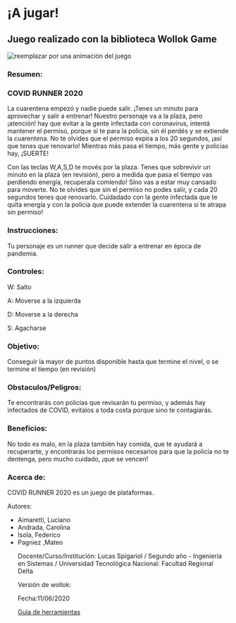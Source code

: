 # ¡A jugar! 

## Juego realizado con la biblioteca Wollok Game

![reemplazar por una animación del juego](https://d33wubrfki0l68.cloudfront.net/1ba3cf64b23a4ac786d7432121abbd782794730c/ce83b/documentacion/conceptos/images/wollokcharacter.gif)

### Resumen: 

### COVID RUNNER 2020
La cuarentena empezó y nadie puede salir. ¡Tenes un minuto para aprovechar y salir a entrenar!
Nuestro personaje va a la plaza, pero ¡atención! hay que evitar a la gente infectada con coronavirus,
intentá mantener el permiso, porque si te para la policia, sin él perdés y se extiende la cuarentena.
No te olvides que el permiso expira a los 20 segundos, ¡así que tenes que renovarlo! 
Mientras más pasa el tiempo, más gente y policias hay, ¡SUERTE!

Con las teclas W,A,S,D te movés por la plaza. Tenes que sobrevivir un minuto en la plaza (en revisión), pero a medida que pasa el tiempo
vas perdiendo energía, recuperala comiendo! Sino vas a estar muy cansado para moverte. No te olvides que sin el permiso no
podes salir, y cada 20 segundos tenes que renovarlo. Cuidadado con la gente infectada que te quita energía y con la policia
que puede extender la cuarentena si te atrapa sin permiso!

### Instrucciones:

Tu personaje es un runner que decide salir a entrenar en época de pandemia.

### Controles: 

W: Salto

A: Moverse a la izquierda

D: Moverse a la derecha

S: Agacharse

### Objetivo: 

Conseguir la mayor de puntos disponible hasta que termine el nivel, o se termine el tiempo (en revisión) 

### Obstaculos/Peligros:

Te encontrarás con policías que revisarán tu permiso, y además hay infectados de COVID, evitalos a toda costa porque sino te contagiarás.


### Beneficios: 

No todo es malo, en la plaza también hay comida, que te ayudará a recuperarte, y encontrarás los permisos necesarios para que la policía no te dentenga, pero mucho cuidado, ¡que se vencen! 


### Acerca de:

COVID RUNNER 2020 es un juego de plataformas. 

Autores: 
<ul>
  <li>Aimaretti, Luciano</li>
  <li>Andrada, Carolina</li>
  <li>Isola, Federico</li>
  <li>Pagniez ,Mateo</li>

Docente/Curso/Institución: Lucas Spigariol / Segundo año - Ingeniería en Sistemas / Universidad Tecnológica Nacional: Facultad Regional Delta

Versión de wollok:

Fecha:11/06/2020

[Guía de herramientas](https://www.wollok.org/documentacion/conceptos/)

